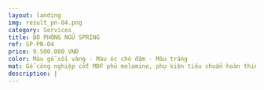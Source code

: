 ```yaml
---
layout: landing
img: result_pn-04.png
category: Services
title: BỘ PHÒNG NGỦ SPRING
ref: SP-PN-04
price: 9.500.000 VNĐ
color: Màu gỗ sồi vàng - Màu óc chó đậm - Màu trắng
mat: Gỗ công nghiệp cốt MDF phủ melamine, phụ kiện tiêu chuẩn hoàn thiện theo thiết kế
description: |
---
```

